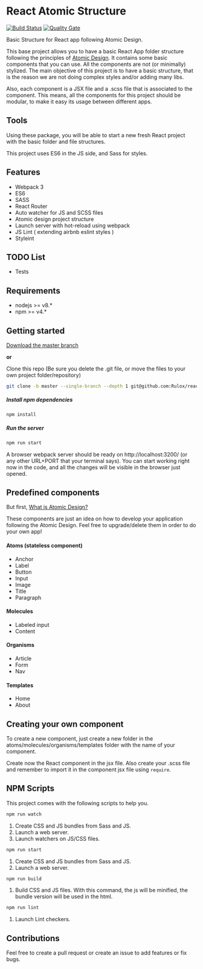 # React Atomic Structure
[![Build Status](https://travis-ci.org/Rulox/react-atomic-structure.svg?branch=master)](https://travis-ci.org/Rulox/react-atomic-structure)
[![Quality Gate](https://sonarcloud.io/api/project_badges/measure?project=Rulox_react-atomic-structure&metric=alert_status)](https://sonarcloud.io/dashboard?id=Rulox_react-atomic-structure)


Basic Structure for React app following Atomic Design.

This base project allows you to have a basic React App folder structure following the principles of [Atomic Design](http://bradfrost.com/blog/post/atomic-web-design/).
It contains some basic components that you can use. All the components are not (or minimally) stylized. The main objective
of this project is to have a basic structure, that is the reason we are not doing complex styles and/or adding many libs.

Also, each component is a JSX file and a .scss file that is associated to the component. This means, all the 
components for this project should be modular, to make it easy its usage between different apps.

## Tools

Using these package, you will be able to start a new fresh React project with the basic folder and file structures.

This project uses ES6 in the JS side, and Sass for styles. 

## Features

* Webpack 3
* ES6
* SASS
* React Router
* Auto watcher for JS and SCSS files
* Atomic design project structure
* Launch server with hot-reload using webpack
* JS Lint ( extending airbnb eslint styles )
* Styleint

## TODO List
* Tests

## Requirements
* nodejs >= v8.*
* npm >= v4.*


## Getting started

[Download the master branch](https://github.com/Rulox/react-atomic-structure/archive/master.zip)

**or**

Clone this repo (Be sure you delete the .git file, or move the files to your own project folder/repository)
```bash
git clone -b master --single-branch --depth 1 git@github.com:Rulox/react-atomic-structure.git
```

##### Install npm dependencies
```bash
npm install
```

##### Run the server 
```bash
npm run start
```
A browser webpack server should be ready on  http://localhost:3200/ (or any other URL+PORT that your terminal says). You can start working right now in the code, and all the changes will be visible in the browser just opened.

## Predefined components
But first, [What is Atomic Design?](http://bradfrost.com/blog/post/atomic-web-design/)

These components are just an idea on how to develop your application following the Atomic Design. Feel free to upgrade/delete them in order to do your own app!

#### Atoms (stateless component)
* Anchor
* Label
* Button
* Input
* Image
* Title
* Paragraph

#### Molecules
* Labeled input
* Content

#### Organisms
* Article
* Form
* Nav

#### Templates
* Home
* About

## Creating your own component

To create a new component, just create a new folder in the atoms/molecules/organisms/templates folder with the
name of your component.

Create now the React component in the jsx file. Also create your .scss file and remember to import it in the component jsx file using `require`.

## NPM Scripts
This project comes with the following scripts to help you.

```bash
npm run watch
```
1. Create CSS and JS bundles from Sass and JS.
2. Launch a web server.
3. Launch watchers on JS/CSS files.

```bash
npm run start
```
1. Create CSS and JS bundles from Sass and JS.
2. Launch a web server.

```bash
npm run build
```
1. Build CSS and JS files. With this command, the js will be minified, the bundle version will be used in the html.

```bash
npm run lint
```
1. Launch Lint checkers.

## Contributions
Feel free to create a pull request or create an issue to add features or fix bugs.
